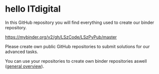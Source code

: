 # hello ITdigital

In this GitHub repository you will find everything used to create our binder repository.

https://mybinder.org/v2/gh/LSzCode/LSzPyPub/master

Please create own public GitHub repositories to submit solutions for our advanced tasks. 

You can use your repositories to create own binder repositories aswell (<a href="https://www.youtube.com/watch?v=OK6M4w7LYIc">general overview</a>).
